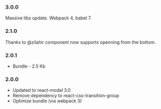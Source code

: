 ### 3.0.0
Massive libs update. Webpack 4, babel 7.

### 2.1.0
Thanks to @zilahir component now supports openning from the bottom.

### 2.0.1
* Bundle - 2.5 Kb

### 2.0.0
* Updated to react-modal 3.0
* Remove dependency to react-css-transition-group
* Optimize bundle (via webpack 3)
